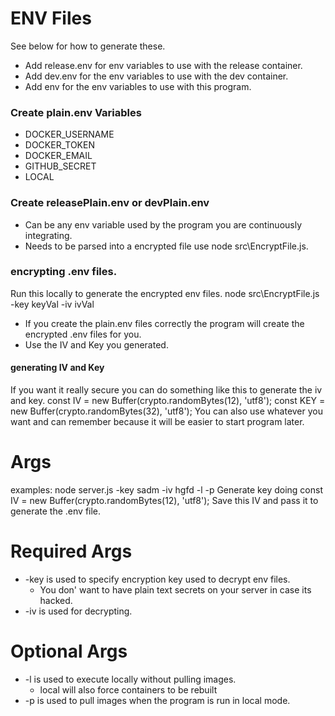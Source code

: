 # ENV Files
See below for how to generate these.
- Add release.env for env variables to use with the release container.
- Add dev.env for the env variables to use with the dev container.
- Add env for the env variables to use with this program.

### Create plain.env Variables
- DOCKER_USERNAME
- DOCKER_TOKEN
- DOCKER_EMAIL
- GITHUB_SECRET
- LOCAL

### Create releasePlain.env or devPlain.env
- Can be any env variable used by the program you are continuously integrating.
- Needs to be parsed into a encrypted file use node src\EncryptFile.js.

### encrypting .env files.
Run this locally to generate the encrypted env files.
node src\EncryptFile.js -key keyVal -iv ivVal
- If you create the plain.env files correctly the program will create the encrypted .env files for you.
- Use the IV and Key you generated.

#### generating IV and Key
If you want it really secure you can do something like this to generate the iv and key.
const IV = new Buffer(crypto.randomBytes(12), 'utf8');
const KEY = new Buffer(crypto.randomBytes(32), 'utf8');
You can also use whatever you want and can remember because it will be easier to start program later.

# Args
examples: node server.js -key sadm -iv hgfd -l -p
Generate key doing const IV = new Buffer(crypto.randomBytes(12), 'utf8');
Save this IV and pass it to generate the .env file.

# Required Args
- -key is used to specify encryption key used to decrypt env files.
  - You don' want to have plain text secrets on your server in case its hacked.
- -iv is used for decrypting.

# Optional Args
- -l is used to execute locally without pulling images.
  - local will also force containers to be rebuilt
- -p is used to pull images when the program is run in local mode.